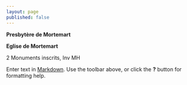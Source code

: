 ```yaml
---
layout: page
published: false
---
```


**Presbytère de Mortemart**

**Eglise de Mortemart**

2 Monuments inscrits, Inv MH


Enter text in [Markdown](http://daringfireball.net/projects/markdown/). Use the toolbar above, or click the **?** button for formatting help.
